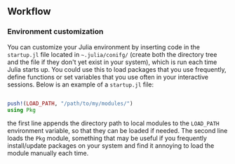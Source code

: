 ## Workflow

### Environment customization

You can customize your Julia environment by inserting code in the `startup.jl` file located in `~.julia/conifg/` (create both the directory tree and the file if they don't yet exist in your system), which is run each time Julia starts up. You could use this to load packages that you use frequently, define functions or set variables that you use often in your interactive sessions. Below is an example of a `startup.jl` file:

````julia

push!(LOAD_PATH, "/path/to/my/modules/")
using Pkg
````




the first line appends the directory path to local modules to the `LOAD_PATH` environment variable, so that they can be loaded if needed. The second line loads the `Pkg` module, something that may be useful if you frequently install/update packages on your system and find it annoying to load the module manually each time.

